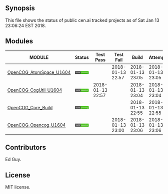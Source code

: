 
## Synopsis

This file shows the status of public cen.ai tracked projects as of Sat Jan 13 23:06:24 EST 2018.

## Modules 

| MODULE | Status | Test Pass | Test Fail| Build | Attempt|
| --- | --- | --- | --- | ---  | --- |
| [OpenCOG_AtomSpace_U1604](jobs/OpenCOG_AtomSpace_U1604.log) | ![Status](/images/BUILDPASS.svg) |  | 2018-01-13 22:57 | 2018-01-13 23:05  | 2018-01-13 23:05 |
| [OpenCOG_CogUtil_U1604](jobs/OpenCOG_CogUtil_U1604.log) | ![Status](/images/BUILDPASS.svg) | 2018-01-13 22:57 |  | 2018-01-13 23:04  | 2018-01-13 23:04 |
| [OpenCOG_Core_Build](jobs/OpenCOG_Core_Build.log) | ![Status](/images/BUILDPASS.svg) |  |  | 2018-01-13 22:55  | 2018-01-13 22:55 |
| [OpenCOG_Opencog_U1604](jobs/OpenCOG_Opencog_U1604.log) | ![Status](/images/BUILDPASS.svg) |  | 2018-01-13 23:00 | 2018-01-13 23:06  | 2018-01-13 23:06 |

## Contributors

Ed Guy.

## License

MIT license. 

